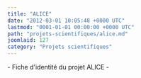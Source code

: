 ```yaml
---
title: "ALICE"
date: "2012-03-01 10:05:48 +0000 UTC"
lastmod: "0001-01-01 00:00:00 +0000 UTC"
path: "projets-scientifiques/alice.md"
joomlaid: 127
category: "Projets scientifiques"
---
```

\- Fiche d'identité du projet ALICE -
